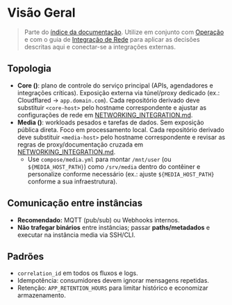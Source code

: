# Visão Geral

> Parte do [índice da documentação](./README.md). Utilize em conjunto com [Operação](./OPERATIONS.md) e com o guia de [Integração de Rede](./NETWORKING_INTEGRATION.md) para aplicar as decisões descritas aqui e conectar-se a integrações externas.

## Topologia

- **Core (<core-host>)**: plano de controle do serviço principal (APIs, agendadores e integrações críticas). Exposição externa via túnel/proxy dedicado (ex.: Cloudflared → `app.domain.com`). Cada repositório derivado deve substituir `<core-host>` pelo hostname correspondente e ajustar as configurações de rede em [NETWORKING_INTEGRATION.md](./NETWORKING_INTEGRATION.md).
- **Media (<media-host>)**: workloads pesados e tarefas de dados. Sem exposição pública direta. Foco em processamento local. Cada repositório derivado deve substituir `<media-host>` pelo hostname correspondente e revisar as regras de proxy/documentação cruzada em [NETWORKING_INTEGRATION.md](./NETWORKING_INTEGRATION.md).
  - Use `compose/media.yml` para montar `/mnt/user` (ou `${MEDIA_HOST_PATH}`) como `/srv/media` dentro do contêiner e personalize conforme necessário (ex.: ajuste `${MEDIA_HOST_PATH}` conforme a sua infraestrutura).

## Comunicação entre instâncias

- **Recomendado:** MQTT (pub/sub) ou Webhooks internos.
- **Não trafegar binários** entre instâncias; passar **paths/metadados** e executar na instância media via SSH/CLI.

## Padrões

- `correlation_id` em todos os fluxos e logs.
- Idempotência: consumidores devem ignorar mensagens repetidas.
- Retenção: `APP_RETENTION_HOURS` para limitar histórico e economizar armazenamento.
